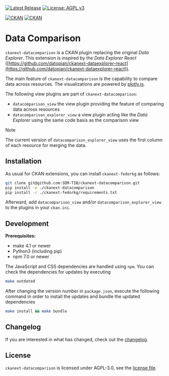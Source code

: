 [![Latest Release](http://img.shields.io/github/release/SDM-TIB/ckanext-datacomparison.svg?logo=github)](https://github.com/SDM-TIB/ckanext-datacomparison/releases)
[![License: AGPL v3](https://img.shields.io/github/license/SDM-TIB/ckanext-datacomparison?color=blue)](LICENSE.md)

[![CKAN](https://img.shields.io/badge/ckan-2.10-orange.svg?style=flat-square)](https://github.com/ckan/ckan/tree/2.10) [![CKAN](https://img.shields.io/badge/ckan-2.9-orange.svg?style=flat-square)](https://github.com/ckan/ckan/tree/2.9)

# Data Comparison

`ckanext-datacomparison` is a CKAN plugin replacing the original _Data Explorer_.
This extension is inspired by the _Data Explorer React_ ([https://github.com/datopian/ckanext-dataexplorer-react](https://github.com/datopian/ckanext-dataexplorer-react)).

The main feature of `ckanext-datacomparison` is the capability to compare data across resources.
The visualizations are powered by [plotly.js](https://github.com/plotly/plotly.js/).

The following view plugins are part of `ckanext-datacomparison`:
- `datacomparison_view` the view plugin providing the feature of comparing data across resources
- `datacomparison_explorer_view` a view plugin acting like the _Data Explorer_ using the same code basis as the comparison view

> [!NOTE]
> The current version of `datacomparison_explorer_view` uses the first column of each resource for merging the data.

## Installation

As usual for CKAN extensions, you can install `ckanext-fedorkg` as follows:

```bash
git clone git@github.com:SDM-TIB/ckanext-datacomparison.git
pip install -e ./ckanext-datacomparison
pip install -r ./ckanext-fedorkg/requirements.txt
```

Afterward, add `datacomparison_view` and/or `datacomparison_explorer_view` to the plugins in your `ckan.ini`.

## Development

**Prerequisites:**

- make 4.1 or newer
- Python3 (including pip)
- npm 7.0 or newer

The JavaScript and CSS dependencies are handled using `npm`.
You can check the dependencies for updates by executing

```bash
make outdated
```

After changing the version number in `package.json`, execute the following command in order to install the updates and bundle the updated dependencies

```bash
make install && make bundle
```

## Changelog

If you are interested in what has changed, check out the [changelog](CHANGELOG.md).

## License

`ckanext-datacomparison` is licensed under AGPL-3.0, see the [license file](LICENSE.md).
